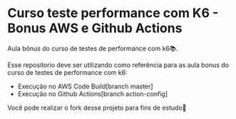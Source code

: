 # Curso teste performance com K6 - Bonus AWS e Github Actions
Aula bônus do curso de testes de performance com k6📚.

Esse repositorio deve ser utilizando como referência para as aula bonus do curso de testes de performance com k6: 
* Execução no AWS Code Build[branch master]
* Execução no Github Actions[branch action-config]

Você pode realizar o fork desse projeto para fins de estudo💖
